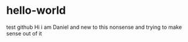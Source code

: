 # hello-world
test github
Hi i am Daniel and new to this nonsense and trying to make sense out of it
